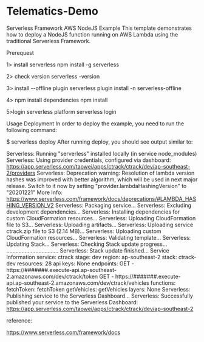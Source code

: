 # Telematics-Demo

Serverless Framework AWS NodeJS Example
This template demonstrates how to deploy a NodeJS function running on AWS Lambda using the traditional Serverless Framework. 

Prerequest

1> install serverless 
npm install -g serverless

2> check version
serverless -version

3> install --offline plugin
serverless plugin install -n serverless-offline

4> npm install dependencies
npm install

5>login serverless platform
serverless login


Usage
Deployment
In order to deploy the example, you need to run the following command:

$ serverless deploy
After running deploy, you should see output similar to:

Serverless: Running "serverless" installed locally (in service node_modules)
Serverless: Using provider credentials, configured via dashboard: https://app.serverless.com/taowei/apps/ctrack/ctrack/dev/ap-southeast-2/providers
Serverless: Deprecation warning: Resolution of lambda version hashes was improved with better algorithm, which will be used in next major release.
            Switch to it now by setting "provider.lambdaHashingVersion" to "20201221"
            More Info: https://www.serverless.com/framework/docs/deprecations/#LAMBDA_HASHING_VERSION_V2
Serverless: Packaging service...
Serverless: Excluding development dependencies...
Serverless: Installing dependencies for custom CloudFormation resources...
Serverless: Uploading CloudFormation file to S3...
Serverless: Uploading artifacts...
Serverless: Uploading service ctrack.zip file to S3 (2.14 MB)...
Serverless: Uploading custom CloudFormation resources...
Serverless: Validating template...
Serverless: Updating Stack...
Serverless: Checking Stack update progress...
..................................
Serverless: Stack update finished...
Service Information
service: ctrack
stage: dev
region: ap-southeast-2
stack: ctrack-dev
resources: 28
api keys:
  None
endpoints:
  GET - https://#######.execute-api.ap-southeast-2.amazonaws.com/dev/ctrack/token
  GET - https://#######.execute-api.ap-southeast-2.amazonaws.com/dev/ctrack/vehicles
functions:
  fetchToken: fetchToken
  getVehicles: getVehicles
layers:
  None
Serverless: Publishing service to the Serverless Dashboard...
Serverless: Successfully published your service to the Serverless Dashboard: https://app.serverless.com/taowei/apps/ctrack/ctrack/dev/ap-southeast-2


reference:

https://www.serverless.com/framework/docs
